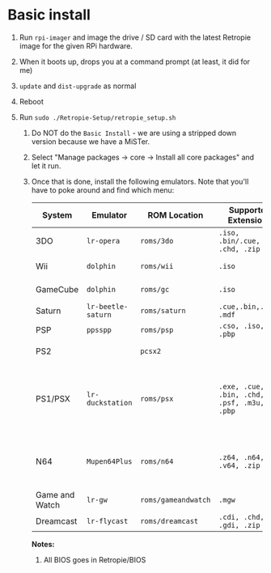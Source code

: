 # Basic install

1. Run `rpi-imager` and image the drive / SD card with the latest Retropie image for the given RPi hardware.

1. When it boots up, drops you at a command prompt (at least, it did for me)

1. `update` and `dist-upgrade` as normal

1. Reboot

1. Run `sudo ./Retropie-Setup/retropie_setup.sh`
   1. Do NOT do the `Basic Install` - we are using a stripped down version
      because we have a MiSTer.
   1. Select "Manage packages -> core -> Install all core packages" and let it
      run.
   1. Once that is done, install the following emulators. Note that you'll have
      to poke around and find which menu:

      |System|Emulator|ROM Location|Supported Extensions|BIOS|Notes|Link|
      |------|--------|------------|--------------------|----|-----|----|
      |3DO   |`lr-opera`|`roms/3do`  | `.iso, .bin/.cue, .chd, .zip`|`panafz10.bin`| |https://retropie.org.uk/docs/3do/|
      |Wii   |`dolphin`|`roms/wii`  | `.iso`             |none | Not available for RPi4 yet.|https://retropie.org.uk/docs/Wii/|
      |GameCube   |`dolphin`|`roms/gc`  | `.iso`             |none | Not available for RPi4 yet.|https://retropie.org.uk/docs/GameCube/|
      |Saturn|`lr-beetle-saturn`|`roms/saturn`|`.cue,.bin,.iso, .mdf`|`sega_101.bin, mpr-17933.bin`| |https://retropie.org.uk/docs/Saturn/|
      |PSP   |`ppsspp`|`roms/psp`|`.cso, .iso, .pbp`|none | |https://retropie.org.uk/docs/PSP/|
      |PS2|  |`pcsx2` | | | Not available for RPi4 yet.|https://retropie.org.uk/docs/Playstation-2/|
      |PS1/PSX|`lr-duckstation`|`roms/psx`|`.exe, .cue, .bin, .chd, .psf, .m3u, .pbp`|Most ROMs are supported|.ecm files need to be extracted with `ecm-uncompress` (available on Linux)|https://retropie.org.uk/docs/Playstation-1/|
      |N64|`Mupen64Plus`|`roms/n64`|`.z64, .n64, .v64, .zip`|none|has many scaling/config options for higher resolutions|https://retropie.org.uk/docs/Nintendo-64/|
      |Game and Watch|`lr-gw`|`roms/gameandwatch`|`.mgw`|none||https://retropie.org.uk/docs/Game-%26-Watch/|
      |Dreamcast|`lr-flycast`|`roms/dreamcast`|`.cdi, .chd, .gdi, .zip`|`dc_boot.bin, dc_flash.bin`||https://retropie.org.uk/docs/Dreamcast/|

      **Notes:**
      1. All BIOS goes in Retropie/BIOS
   